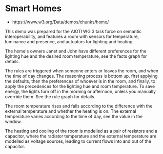 # Smart Homes

* https://www.w3.org/Data/demos/chunks/home/

This demo was prepared for the AIOTI WG 3 task force on semantic interoperability, and features a room with sensors for temperature, luminance and presence, and actuators for lighting and heating.

The home's owners Janet and John have different preferences for the lighting hue and the desired room temperature, see the facts graph for details.

The rules are triggered when someone enters or leaves the room, and when the time of day changes. The reasoning process is bottom up, first applying the defaults, then the preferences of whoever is in the room, and finally, to apply the precedences for the lighting hue and room temperature. To save energy, the lights turn off in the morning or afternoon, unless you manually override them. See the rule graph for details.

The room temperature rises and falls according to the difference with the external temperature and whether the heating is on. The external temperature varies according to the time of day, see the value in the window.

The heating and cooling of the room is modelled as a pair of resistors and a capacitor, where the radiator temperature and the external temperature are modelled as voltage sources, leading to current flows into and out of the capacitor.
